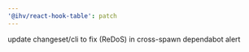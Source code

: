 ```yaml
---
'@ihv/react-hook-table': patch
---
```


update changeset/cli to fix (ReDoS) in cross-spawn dependabot alert

